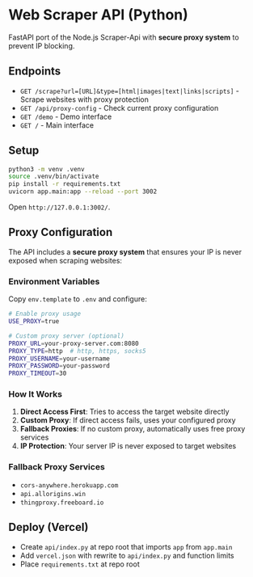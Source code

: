 # Web Scraper API (Python)

FastAPI port of the Node.js Scraper-Api with **secure proxy system** to prevent IP blocking.

## Endpoints

- `GET /scrape?url=[URL]&type=[html|images|text|links|scripts]` - Scrape websites with proxy protection
- `GET /api/proxy-config` - Check current proxy configuration
- `GET /demo` - Demo interface
- `GET /` - Main interface

## Setup

```bash
python3 -m venv .venv
source .venv/bin/activate
pip install -r requirements.txt
uvicorn app.main:app --reload --port 3002
```

Open `http://127.0.0.1:3002/`.

## Proxy Configuration

The API includes a **secure proxy system** that ensures your IP is never exposed when scraping websites:

### Environment Variables
Copy `env.template` to `.env` and configure:

```bash
# Enable proxy usage
USE_PROXY=true

# Custom proxy server (optional)
PROXY_URL=your-proxy-server.com:8080
PROXY_TYPE=http  # http, https, socks5
PROXY_USERNAME=your-username
PROXY_PASSWORD=your-password
PROXY_TIMEOUT=30
```

### How It Works
1. **Direct Access First**: Tries to access the target website directly
2. **Custom Proxy**: If direct access fails, uses your configured proxy
3. **Fallback Proxies**: If no custom proxy, automatically uses free proxy services
4. **IP Protection**: Your server IP is never exposed to target websites

### Fallback Proxy Services
- `cors-anywhere.herokuapp.com`
- `api.allorigins.win`
- `thingproxy.freeboard.io`

## Deploy (Vercel)
- Create `api/index.py` at repo root that imports `app` from `app.main`
- Add `vercel.json` with rewrite to `api/index.py` and function limits
- Place `requirements.txt` at repo root
